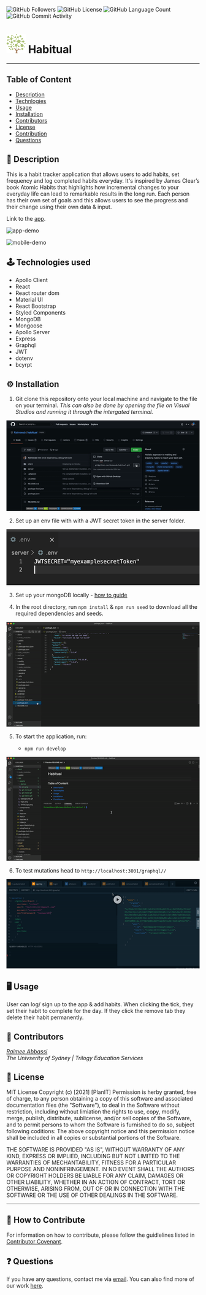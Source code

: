 <img alt="GitHub Followers" src="https://img.shields.io/github/followers/Raimeeab"> <img alt="GitHub License" src="https://img.shields.io/apm/l/vim-mode"> <img alt="GitHub Language Count" src="https://img.shields.io/github/languages/count/Raimeeab/habitual"> <img alt="GitHub Commit Activity" src="https://img.shields.io/github/commit-activity/w/Raimeeab/habitual">


# ![logo](/client/src/assets/small-logo.png)  Habitual
---

## Table of Content

- [Description](#description)
- [Technlogies](#technologies)
- [Usage](#usage)
- [Installation](#installation)
- [Contributors](#contributors)
- [License](#license)
- [Contribution](#contribution)
- [Questions](#questions)

<a name="description"></a>

## 📝 Description

This is a habit tracker application that allows users to add habits, set frequency and log completed habits everyday. It's inspired by James Clear’s book Atomic Habits that highlights how incremental changes to your everyday life can lead to remarkable results in the long run. Each person has their own set of goals and this allows users to see the progress and their change using their own data & input.

Link to the [app](https://habitual-ra.herokuapp.com/).

![app-demo](/client/src/assets/demos/app-demo.gif)

![mobile-demo](/client/src/assets/demos/mobile-demo.gif)

<a name="technologies"></a>

## 🕹 Technologies used

- Apollo Client
- React
- React router dom
- Material UI
- React Bootstrap
- Styled Components
- MongoDB
- Mongoose
- Apollo Server
- Express
- Graphql
- JWT
- dotenv
- bcyrpt

<a name="installation"></a>

## ⚙️ Installation

1. Git clone this repository onto your local machine and navigate to the file on your terminal. _This can also be done by opening the file on Visual Studios and running it through the intergated terminal._

![git-clone](./client/src/assets//demos/git-clone.gif)

2. Set up an env file with with a JWT secret token in the server folder. 

![env-file](./client/src/assets/demos/env.png)

3. Set up your mongoDB locally - [how to guide](https://docs.mongodb.com/guides/server/install/)

4. In the root directory, run `npm install` & `npm run seed` to download all the required dependencies and seeds.

![install](./client/src/assets//demos/git-install.gif)

5. To start the application, run:

   - `npm run develop`

![start](/client/src/assets/demos/start.gif)

6. To test mutations head to `http://localhost:3001/graphql//`

![graphql-demo](/client/src/assets/demos/gql-demo.gif)

<a name="usage"></a>

## 🖥 Usage

User can log/ sign up to the app & add habits. When clicking the tick, they set their habit to complete for the day. If they click the remove tab they delete their habit permanently.

<a name="contributors"></a>

## 👥 Contributors

_[Raimee Abbassi](https://github.com/Raimeeab)_ <br>
_The Univserity of Sydney | Trilogy Education Services_ <br>

<a name="license"></a>

## 🔖 License

MIT License
Copyright (c) [2021] [PlanIT]
Permission is herby granted, free of charge, to any person obtaining a copy of this software and associated documentation files (the "Software"), to deal in the Software without restriction, including without limiation the rights to use, copy, modify, merge, publish, distribute, sublicense, and/or sell copies of the Software, and to permit persons to whom the Software is furnished to do so, subject following coditions:
The above copyright notice and this permission notice shall be included in all copies or substantial portions of the Software.

THE SOFTWARE IS PROVIDED "AS IS", WITHOUT WARRANTY OF ANY KIND, EXPRESS OR IMPLIED, INCLUDING BUT NOT LIMITED TO THE WARRANTIES OF MECHANTABILITY, FITNESS FOR A PARTICULAR PURPOSE AND NONINFRINGEMENT. IN NO EVENT SHALL THE AUTHORS OR COPYRIGHT HOLDERS BE LIABLE FOR ANY CLAIM, DAMAGES OR OTHER LIABILITY, WHETHER IN AN ACTION OF CONTRACT, TORT OR OTHERWISE, ARISING FROM, OUT OF OR IN CONNECTION WITH THE SOFTWARE OR THE USE OF OTHER DEALINGS IN THE SOFTWARE.

---

<a name="contribution"></a>

## 🤝 How to Contribute

For information on how to contribute, please follow the guidlelines listed in [Contributor Covenant](https://www.contributor-covenant.org/).

<a name="questions"></a>

## ❓ Questions

If you have any questions, contact me via [email](raimee.abbassi@gmail.com). You can also find more of our work [here](https://github.com/Raimeeab).
